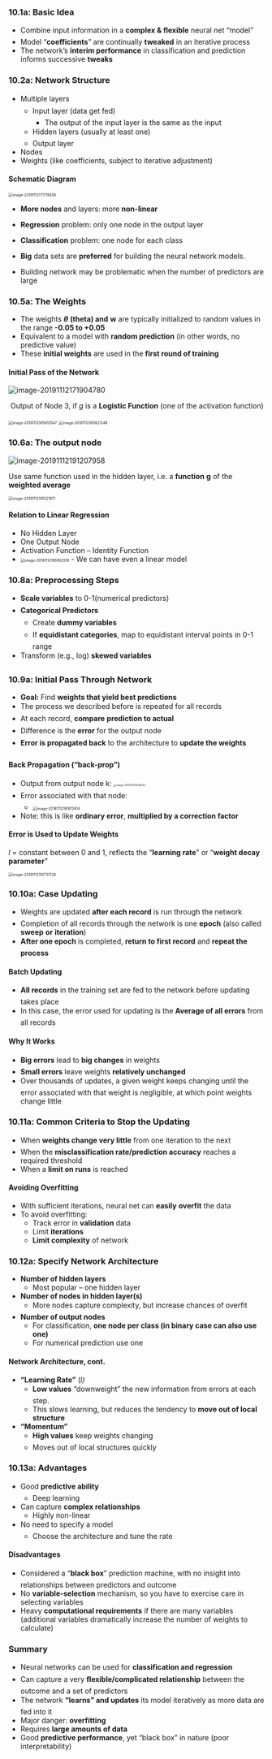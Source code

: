 ### 10.1a: Basic Idea   

- Combine input information in a **complex & flexible** neural net “model”
- Model “**coefficients**” are continually **tweaked** in an iterative process
- The network’s **interim performance** in classification and prediction informs successive **tweaks**

### 10.2a: Network Structure  

- Multiple layers
  - Input layer (data get fed)
    - The output of the input layer is the same as the input
  - Hidden layers (usually at least one)
  - Output layer 
- Nodes
- Weights (like coefficients, subject to iterative adjustment)

#### Schematic Diagram  

<img src="1.04.10_Neural_Network.assets/image-20191112171719458.png" alt="image-20191112171719458" style="zoom:50%;" />

- **More nodes** and layers: more **non-linear** 
- **Regression** problem: only one node in the output layer

- **Classification** problem: one node for each class

- **Big** data sets are **preferred** for building the neural network models.

- Building network may be problematic when the number of predictors are large

  

### 10.5a: The Weights  

- The weights **$\theta$** **(theta) and** **w** are typically initialized to random values in the range **-0.05 to +0.05**
- Equivalent to a model with **random prediction** (in other words, no predictive value)
- These **initial weights** are used in the **first round of training**

#### Initial Pass of the Network  

![image-20191112171904780](1.04.10_Neural_Network.assets/image-20191112171904780.png)

​     Output of Node 3, if *g* is a **Logistic Function**  (one of the activation function)

<img src="1.04.10_Neural_Network.assets/image-20191112185813547.png" alt="image-20191112185813547" style="zoom:50%;" />

<img src="1.04.10_Neural_Network.assets/image-20191112185821249.png" alt="image-20191112185821249" style="zoom:50%;" />

### 10.6a: The output node  

![image-20191112191207958](1.04.10_Neural_Network.assets/image-20191112191207958.png)

Use same function used in the hidden layer, i.e. a **function** **g** of the **weighted average**

<img src="1.04.10_Neural_Network.assets/image-20191112191221917.png" alt="image-20191112191221917" style="zoom:50%;" />

#### Relation to Linear Regression  

- No Hidden Layer
- One Output Node
- Activation Function – Identity Function
- <img src="1.04.10_Neural_Network.assets/image-20191112195902518.png" alt="image-20191112195902518" style="zoom:50%;" />
  - We can have even a linear model 

### 10.8a: Preprocessing Steps  

- **Scale variables** to 0-1(numerical predictors)
- **Categorical Predictors**
  - Create **dummy variables**
  - If **equidistant categories**, map to equidistant interval points in 0-1 range
- Transform (e.g., log) **skewed variables**

### 10.9a: Initial Pass Through Network  

- **Goal:** Find **weights that yield best predictions**
- The process we described before is repeated for all records
- At each record, **compare** **prediction to actual**
- Difference is the **error** for the output node
- **Error is propagated back** to the architecture to **update the weights**

#### Back Propagation (“back-prop”)  

- Output from output node k: <img src="1.04.10_Neural_Network.assets/image-20191112191518493.png" alt="image-20191112191518493" style="zoom:33%;" /> 
- Error associated with that node: 
  - <img src="1.04.10_Neural_Network.assets/image-20191112191613914.png" alt="image-20191112191613914" style="zoom:50%;" /> 
- Note: this is like **ordinary error**, **multiplied by a correction factor**

#### Error is Used to **Update Weights**   

*l* = constant between 0 and 1, reflects the “**learning rate**” or “**weight decay parameter**”



<img src="1.04.10_Neural_Network.assets/image-20191112191731728.png" alt="image-20191112191731728" style="zoom:50%;" />

### **10.10a: Case Updating**  

- Weights are updated **after each record** is run through the network
- Completion of all records through the network is one **epoch** (also called **sweep** **or** **iteration**)
- **After one epoch** is completed, **return to first record** and **repeat the process**

#### Batch Updating  

- **All records** in the training set are fed to the network before updating takes place
- In this case, the error used for updating is the **Average of all errors** from all records

#### Why It Works  

- **Big errors** lead to **big changes** in weights
- **Small errors** leave weights **relatively unchanged**
- Over thousands of updates, a given weight keeps changing until the error associated with that weight is negligible, at which point weights change little

###  10.11a: Common Criteria to Stop the Updating  

- When **weights change very little** from one iteration to the next
- When the **misclassification rate/prediction accuracy** reaches a required threshold
- When a **limit on runs** is reached

#### Avoiding Overfitting  

- With sufficient iterations, neural net can **easily** **overfit** the data
- To avoid overfitting:
  - Track error in **validation** data
  - Limit **iterations** 
  - **Limit complexity** of network

### 10.12a: Specify Network Architecture  

- **Number of hidden layers**
  - Most popular – one hidden layer
- **Number of nodes in hidden layer(s)**
  - More nodes capture complexity, but increase chances of overfit
- **Number of output nodes**
  - For classification, **one node per class (in binary case can also use one)**
  - For numerical prediction use one

#### Network Architecture, cont.  

- **“Learning Rate”** (*l)*
  - **Low values** “downweight” the new information from errors at each step.  
  - This slows learning, but reduces the tendency to **move out of local structure**
- **“Momentum”** 
  - **High values** keep weights changing
  - Moves out of local structures quickly

### 10.13a: Advantages  

- Good **predictive ability**
  - Deep learning
- Can capture **complex relationships** 
  - Highly non-linear
- No need to specify a model
  - Choose the architecture and tune the rate

#### Disadvantages  

- Considered a “**black box**” prediction machine, with no insight into relationships between predictors and outcome
- No **variable-selection** mechanism, so you have to exercise care in selecting variables
- Heavy **computational requirements** if there are many variables (additional variables dramatically increase the number of weights to calculate)

### Summary  

- Neural networks can be used for **classification and regression**
- Can capture a very **flexible/complicated relationship** between the outcome and a set of predictors
- The network **“learns” and updates** its model iteratively as more data are fed into it
- Major danger: **overfitting**
- Requires **large amounts of data**
- Good **predictive performance**, yet “black box” in nature (poor interpretability)

